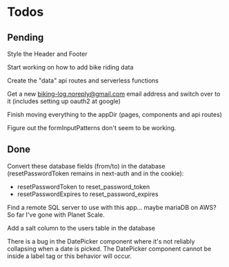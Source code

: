 # Todos

## Pending

Style the Header and Footer

Start working on how to add bike riding data

Create the "data" api routes and serverless functions

Get a new biking-log.noreply@gmail.com email address and switch over to it (includes setting up oauth2 at google)

Finish moving everything to the appDir (pages, components and api routes)

Figure out the formInputPatterns don't seem to be working.

## Done

Convert these database fields (from/to) in the database (resetPasswordToken remains in next-auth and in the cookie):

-   resetPasswordToken to reset_password_token
-   resetPasswordExpires to reset_password_expires

Find a remote SQL server to use with this app... maybe mariaDB on AWS? So far I've gone with Planet Scale.

Add a salt column to the users table in the database

There is a bug in the DatePicker component where it's not reliably collapsing when a date is picked. The DatePicker component cannot be inside a label tag or this behavior will occur.
